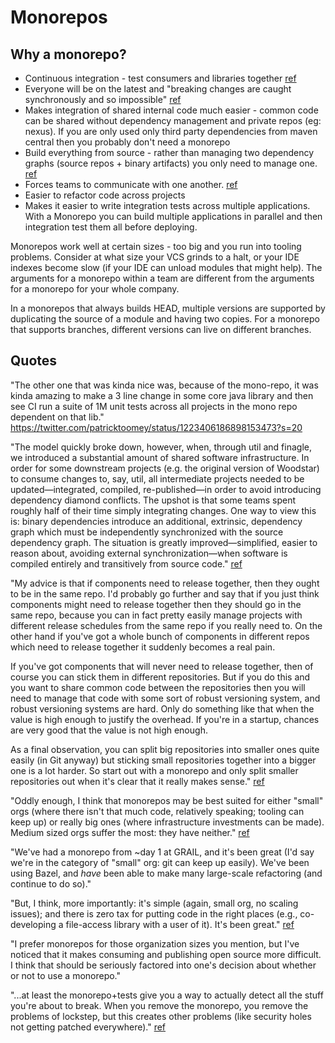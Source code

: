 # Monorepos


## Why a monorepo?

* Continuous integration - test consumers and libraries together [ref](https://medium.com/@Jakeherringbone/you-too-can-love-the-monorepo-d95d1d6fcebe)
* Everyone will be on the latest and "breaking changes are caught synchronously and so impossible" [ref](http://www.draconianoverlord.com/2018/07/15/mono-repos.html)
* Makes integration of shared internal code much easier - common code can be shared without dependency management and private repos (eg: nexus). If you are only used only third party dependencies from maven central then you probably don't need a monorepo
* Build everything from source - rather than managing two dependency graphs (source repos + binary artifacts) you only need to manage one. [ref](https://gist.github.com/mariusae/7c4c7a57dc34e53ad4bf2cfcd94bf9f0#file-monorepo-txt-L40)
* Forces teams to communicate with one another. [ref](https://medium.com/@adamhjk/monorepo-please-do-3657e08a4b70)
* Easier to refactor code across projects
* Makes it easier to write integration tests across multiple applications. With a Monorepo you can build multiple applications in parallel and then integration test them all before deploying.

Monorepos work well at certain sizes - too big and you run into tooling problems. Consider at what size your VCS grinds to a halt, or your IDE indexes become slow (if your IDE can unload modules that might help). The arguments for a monorepo within a team are different from the arguments for  a monorepo for your whole company.

In a monorepos that always builds HEAD, multiple versions are supported by duplicating the source of a module and having two copies. For a monorepo that supports branches, different versions can live on different branches.


## Quotes


"The other one that was kinda nice was, because of the mono-repo, it was kinda amazing to make a 3 line change in some core java library and then see CI run a suite of 1M unit tests across all projects in the mono repo dependent on that lib." https://twitter.com/patricktoomey/status/1223406186898153473?s=20


"The model quickly broke down, however, when, through util and finagle, we introduced a substantial amount of shared software infrastructure. In order for some downstream projects (e.g. the original version of Woodstar) to consume changes to, say, util, all intermediate projects needed to be updated—integrated, compiled, re-published—in order to avoid introducing dependency diamond conflicts. The upshot is that some teams spent roughly half of their time simply integrating changes. One way to view this is: binary dependencies introduce an additional, extrinsic, dependency graph which must be independently synchronized with the source dependency graph. The situation is greatly improved—simplified, easier to reason about, avoiding external synchronization—when software is compiled entirely and transitively from source code." [ref](https://gist.github.com/mariusae/7c4c7a57dc34e53ad4bf2cfcd94bf9f0#file-monorepo-txt-L40)

"My advice is that if components need to release together, then they ought to be in the same repo. I'd probably go further and say that if you just think components might need to release together then they should go in the same repo, because you can in fact pretty easily manage projects with different release schedules from the same repo if you really need to.
On the other hand if you've got a whole bunch of components in different repos which need to release together it suddenly becomes a real pain.

If you've got components that will never need to release together, then of course you can stick them in different repositories. But if you do this and you want to share common code between the repositories then you will need to manage that code with some sort of robust versioning system, and robust versioning systems are hard. Only do something like that when the value is high enough to justify the overhead. If you're in a startup, chances are very good that the value is not high enough.

As a final observation, you can split big repositories into smaller ones quite easily (in Git anyway) but sticking small repositories together into a bigger one is a lot harder. So start out with a monorepo and only split smaller repositories out when it's clear that it really makes sense." [ref](https://news.ycombinator.com/item?id=18811368)

"Oddly enough, I think that monorepos may be best suited for either "small" orgs (where there isn't that much code, relatively speaking; tooling can keep up) or really big ones (where infrastructure investments can be made). Medium sized orgs suffer the most: they have neither." [ref](https://twitter.com/marius/status/1080594560965763073)

"We've had a monorepo from ~day 1 at GRAIL, and it's been great (I'd say we're in the category of "small" org: git can keep up easily). We've been using Bazel, and _have_ been able to make many large-scale refactoring (and continue to do so)."

"But, I think, more importantly: it's simple (again, small org, no scaling issues); and there is zero tax for putting code in the right places (e.g., co-developing a file-access library with a user of it). It's been great." [ref](https://twitter.com/marius/status/1080594562991542272)

"I prefer monorepos for those organization sizes you mention, but I've noticed that it makes consuming and publishing open source more difficult. I think that should be seriously factored into one's decision about whether or not to use a monorepo."


"...at least the monorepo+tests give you a way to actually detect all the stuff you're about to break. When you remove the monorepo, you remove the problems of lockstep, but this creates other problems (like security holes not getting patched everywhere)." [ref](https://twitter.com/apenwarr/status/1230512918166462464?s=20)